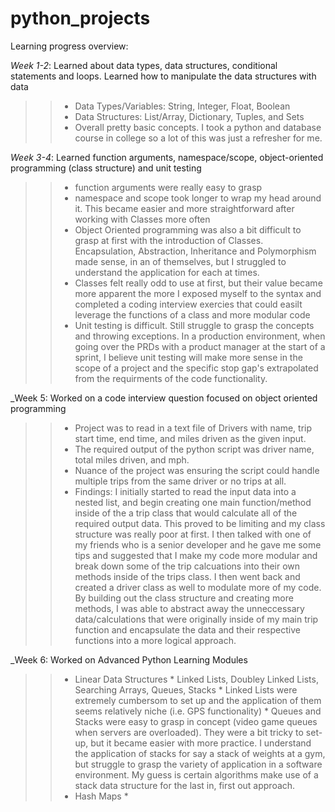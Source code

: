 # python_projects

Learning progress overview:

_Week 1-2_: Learned about data types, data structures, conditional statements and loops. Learned how to manipulate the data structures with data
>> * Data Types/Variables: String, Integer, Float, Boolean 
>> * Data Structures: List/Array, Dictionary, Tuples, and Sets
>> * Overall pretty basic concepts. I took a python and database course in college so a lot of this was just a refresher for me. 

_Week 3-4_: Learned function arguments, namespace/scope, object-oriented programming (class structure) and unit testing 
>> * function arguments were really easy to grasp 
>> * namespace and scope took longer to wrap my head around it. This became easier and more straightforward after working with Classes more often 
>> * Object Oriented programming was also a bit difficult to grasp at first with the introduction of Classes. Encapsulation, Abstraction, Inheritance and Polymorphism made sense, in an of themselves, but I struggled to understand the application for each at times. 
>> * Classes felt really odd to use at first, but their value became more apparent the more I exposed myself to the syntax and completed a coding interview exercies that could easilt leverage the functions of a class and more modular code 
>> * Unit testing is difficult. Still struggle to grasp the concepts and throwing exceptions. In a production environment, when going over the PRDs with a product manager at the start of a sprint, I believe unit testing will make more sense in the scope of a project and the specific stop gap's extrapolated from the requirments of the code functionality. 

_Week 5: Worked on a code interview question focused on object oriented programming  
>> * Project was to read in a text file of Drivers with name, trip start time, end time, and miles driven as the given input. 
>> * The required output of the python script was driver name, total miles driven, and mph. 
>> * Nuance of the project was ensuring the script could handle multiple trips from the same driver or no trips at all. 
>> * Findings: I initially started to read the input data into a nested list, and begin creating one main function/method inside of the a trip class that would calculate all of the required output data. This proved to be limiting and my class structure was really poor at first. I then talked with one of my friends who is a senior developer and he gave me some tips and suggested that I make my code more modular and break down some of the trip calcuations into their own methods inside of the trips class. I then went back and created a driver class as well to modulate more of my code. By building out the class structure and creating more methods, I was able to abstract away the unneccessary data/calculations that were originally inside of my main trip function and encapsulate the data and their respective functions into a more logical approach.   


_Week 6: Worked on Advanced Python Learning Modules
>> * Linear Data Structures 
	* Linked Lists, Doubley Linked Lists, Searching Arrays, Queues, Stacks
	* Linked Lists were extremely cumbersom to set up and the application of them seems relatively niche (i.e. GPS functionality)
	* Queues and Stacks were easy to grasp in concept (video game queues when servers are overloaded). They were a bit tricky to set-up, but it became easier with more practice. I understand the application of stacks for say a stack of weights at a gym, but struggle to grasp the variety of application in a software environment. My guess is certain algorithms make use of a stack data structure for the last in, first out approach. 
>> * Hash Maps
 	* 
